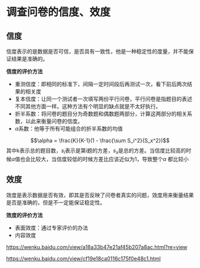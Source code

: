 # 调查问卷的信度、效度

## 信度

信度表示的是数据是否可信，是否具有一致性，他是一种稳定性的度量，并不能保证结果是准确的。

**信度的评价方法**

* 重测信度：即相同的标准下，间隔一定时间段后再测试一次，看下前后两次结果的相关度
* 复本信度：让同一个测试者一次填写两份平行问卷，平行问卷是指题目的表述不同其他方面一样。这种方法有个明显的缺点就是不太好执行。
* 折半系数：将问卷的题目分为奇数题和偶数题两部分，计算这两部分的相关系数，以此来衡量问卷的信度。
* $\alpha$系数：他等于所有可能组合的折半系数的均值

$$\alpha = \frac{K}{K-1}(1 - \frac{\sum S_i^2}{S_x^2})$$
其中k表示总的题目数，$s_i$表示是第i题的方差，$s_x$是总的方差。当信度比较高的时候$\alpha$值也会比较大，当信度较低的时候方差比应该近似为1，导致整个$\alpha$ 都比较小

## 效度
效度是表示数据是否有效，即其是否反映了问卷者真实的问题，效度用来衡量结果是否是准确的，但是不一定能保证稳定性。

**效度的评价方法**

* 表面效度：通过专家评价的办法
* 内容效度




https://wenku.baidu.com/view/a18a33b47e21af45b207a8ac.html?re=view

https://wenku.baidu.com/view/cf19e18ca0116c175f0e48c1.html



